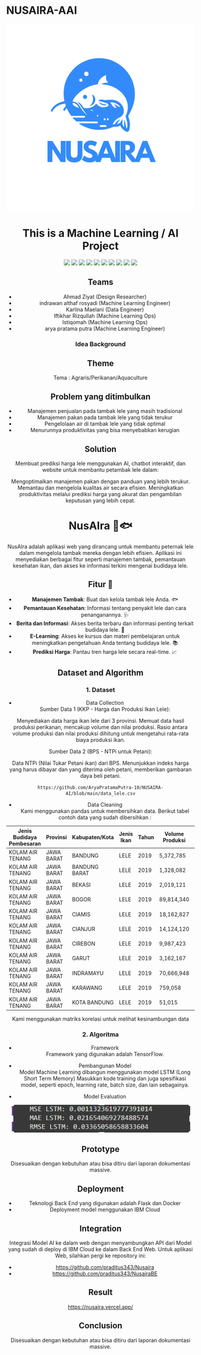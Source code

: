 # NUSAIRA-AAI
<center>
 
![Logo NUSAIRA](https://github.com/AryaPratamaPutra-10/NUSAIRA-AI/blob/main/Images/LOGO%20NUSAIRA.png)

<center>

<h1 align="center">  This is a Machine Learning / AI Project </h1>

<p align="center"> 

</p>

<div align="center">
    <!-- Your badges here -->
    <img src="https://img.shields.io/badge/python-3670A0?style=for-the-badge&logo=python&logoColor=ffdd54">
    <img src="https://img.shields.io/badge/jupyter-%23FA0F00.svg?style=for-the-badge&logo=jupyter&logoColor=white">
    <img src="https://img.shields.io/badge/flask-%23000.svg?style=for-the-badge&logo=flask&logoColor=white">
    <img src="https://img.shields.io/badge/TensorFlow-%23FF6F00.svg?style=for-the-badge&logo=TensorFlow&logoColor=white">
    <img src="https://img.shields.io/badge/Keras-%23D00000.svg?style=for-the-badge&logo=Keras&logoColor=white">
    <img src="https://img.shields.io/badge/scikit--learn-%23F7931E.svg?style=for-the-badge&logo=scikit-learn&logoColor=white">
    <img src="https://img.shields.io/badge/pandas-%23150458.svg?style=for-the-badge&logo=pandas&logoColor=white">
    <img src="https://img.shields.io/badge/numpy-%23013243.svg?style=for-the-badge&logo=numpy&logoColor=white">
    <img src="https://img.shields.io/badge/react-%2320232a.svg?style=for-the-badge&logo=react&logoColor=%2361DAFB">
    <img src="https://img.shields.io/badge/tailwindcss-%2338B2AC.svg?style=for-the-badge&logo=tailwind-css&logoColor=white">
</div>

## Teams

- Ahmad Ziyat  (Design Researcher)
- indrawan althaf rosyadi (Machine Learning Engineer)
- Karlina Maelani (Data Engineer)
- Iftikhar Rizqullah (Machine Learning Ops)
- Istiqomah (Machine Learning Ops)
- arya pratama putra (Machine Learning Engineer)

### Idea Background

## Theme
Tema : Agraris/Perikanan/Aquaculture

## Problem yang ditimbulkan
- Manajemen penjualan pada tambak lele yang masih tradisional
- Manajemen pakan pada tambak lele yang tidak terukur
- Pengelolaan air di tambak lele yang tidak optimal
- Menurunnya produktivitas yang bisa menyebabkan kerugian

## Solution
Membuat prediksi harga lele menggunakan AI, chatbot interaktif, dan website untuk membantu petambak lele dalam:

Mengoptimalkan manajemen pakan dengan panduan yang lebih terukur.
Memantau dan mengelola kualitas air secara efisien.
Meningkatkan produktivitas melalui prediksi harga yang akurat dan pengambilan keputusan yang lebih cepat.

# NusAIra 🌊🐟

NusAIra adalah aplikasi web yang dirancang untuk membantu peternak lele dalam mengelola tambak mereka dengan lebih efisien. Aplikasi ini menyediakan berbagai fitur seperti manajemen tambak, pemantauan kesehatan ikan, dan akses ke informasi terkini mengenai budidaya lele.

## Fitur 🌟

- **Manajemen Tambak**: Buat dan kelola tambak lele Anda. 🐟
- **Pemantauan Kesehatan**: Informasi tentang penyakit lele dan cara penanganannya. 🩺
- **Berita dan Informasi**: Akses berita terbaru dan informasi penting terkait budidaya lele. 📰
- **E-Learning**: Akses ke kursus dan materi pembelajaran untuk meningkatkan pengetahuan Anda tentang budidaya lele. 📚
- **Prediksi Harga**: Pantau tren harga lele secara real-time. 📈

## Dataset and Algorithm

### 1. Dataset
- Data Collection <br />
Sumber Data 1 (KKP - Harga dan Produksi Ikan Lele):

Menyediakan data harga ikan lele dari 3 provinsi. Memuat data hasil produksi perikanan, mencakup volume dan nilai produksi. Rasio antara volume produksi dan nilai produksi dihitung untuk mengetahui rata-rata biaya produksi ikan.

Sumber Data 2 (BPS - NTPi untuk Petani):

Data NTPi (Nilai Tukar Petani ikan) dari BPS. Menunjukkan indeks harga yang harus dibayar dan yang diterima oleh petani, memberikan gambaran daya beli petani.
```
https://github.com/AryaPratamaPutra-10/NUSAIRA-AI/blob/main/data_lele.csv
```


- Data Cleaning <br />
Kami menggunakan pandas untuk membersihkan data. Berikut tabel contoh data yang sudah dibersihkan : 


| Jenis Budidaya Pembesaran | Provinsi  | Kabupaten/Kota | Jenis Ikan | Tahun | Volume Produksi | Nilai Produksi         |
|---------------------------|-----------|-----------------|------------|-------|------------------|------------------------|
| KOLAM AIR TENANG          | JAWA BARAT | BANDUNG         | LELE       | 2019  | 5,372,785        | Rp85,964,560,000       |
| KOLAM AIR TENANG          | JAWA BARAT | BANDUNG BARAT   | LELE       | 2019  | 1,328,082        | Rp19,921,230,000       |
| KOLAM AIR TENANG          | JAWA BARAT | BEKASI          | LELE       | 2019  | 2,019,121        | Rp34,325,057,000       |
| KOLAM AIR TENANG          | JAWA BARAT | BOGOR           | LELE       | 2019  | 89,814,340       | Rp1,526,843,780,000    |
| KOLAM AIR TENANG          | JAWA BARAT | CIAMIS          | LELE       | 2019  | 18,162,827       | Rp236,116,751,000     |
| KOLAM AIR TENANG          | JAWA BARAT | CIANJUR         | LELE       | 2019  | 14,124,120       | Rp225,985,920,000     |
| KOLAM AIR TENANG          | JAWA BARAT | CIREBON         | LELE       | 2019  | 9,987,423        | Rp199,748,460,000     |
| KOLAM AIR TENANG          | JAWA BARAT | GARUT           | LELE       | 2019  | 3,162,167        | Rp53,756,839,000      |
| KOLAM AIR TENANG          | JAWA BARAT | INDRAMAYU       | LELE       | 2019  | 70,666,948       | Rp1,060,004,220,000   |
| KOLAM AIR TENANG          | JAWA BARAT | KARAWANG        | LELE       | 2019  | 759,058          | Rp9,108,696,000       |
| KOLAM AIR TENANG          | JAWA BARAT | KOTA BANDUNG    | LELE       | 2019  | 51,015           | Rp867,255,000         |

Kami menggunakan matriks korelasi untuk melihat kesinambungan data



### 2. Algoritma

- Framework <br />
Framework yang digunakan adalah TensorFlow.

- Pembangunan Model <br />
Model Machine Learning dibangun menggunakan model LSTM (Long Short Term Memory)
Masukkan kode training dan juga spesifikasi model, seperti epoch, learning rate, batch size, dan lain sebagainya.

- Model Evaluation <br />

![This is an image](https://github.com/AryaPratamaPutra-10/NUSAIRA-AI/blob/main/Images/Cuplikan%20layar%202024-11-11%20085252.png?raw=true)


## Prototype
Disesuaikan dengan kebutuhan atau bisa ditiru dari laporan dokumentasi massive.

## Deployment
- Teknologi Back End yang digunakan adalah Flask dan Docker 
- Deployment model menggunakan IBM Cloud

## Integration
Integrasi Model AI ke dalam web dengan menyambungkan API dari Model yang sudah di deploy di IBM Cloud ke dalam Back End Web.
Untuk aplikasi Web, silahkan pergi ke repository ini:
- https://github.com/praditus343/Nusaira
- https://github.com/praditus343/NusairaBE

## Result
https://nusaira.vercel.app/

## Conclusion
Disesuaikan dengan kebutuhan atau bisa ditiru dari laporan dokumentasi massive.
